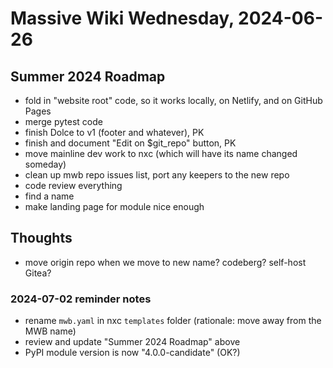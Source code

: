 # Massive Wiki Wednesday, 2024-06-26

## Summer 2024 Roadmap

- fold in "website root" code, so it works locally, on Netlify, and on GitHub Pages
- merge pytest code
- finish Dolce to v1 (footer and whatever), PK
- finish and document "Edit on $git_repo" button, PK
- move mainline dev work to nxc (which will have its name changed someday)
- clean up mwb repo issues list, port any keepers to the new repo
- code review everything
- find a name
- make landing page for module nice enough

## Thoughts

- move origin repo when we move to new name? codeberg? self-host Gitea?

### 2024-07-02 reminder notes  
 - rename `mwb.yaml` in nxc `templates` folder (rationale: move away from the MWB name)
 - review and update "Summer 2024 Roadmap" above  
 - PyPI module version is now "4.0.0-candidate" (OK?)  
